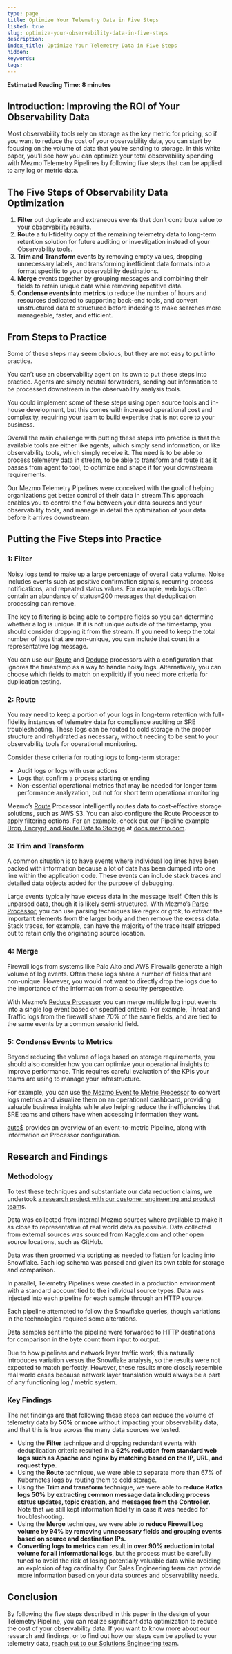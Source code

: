 ```yaml
---
type: page
title: Optimize Your Telemetry Data in Five Steps
listed: true
slug: optimize-your-observability-data-in-five-steps
description: 
index_title: Optimize Your Telemetry Data in Five Steps
hidden: 
keywords: 
tags: 
---
```



**Estimated Reading Time: 8 minutes**

## Introduction: Improving the ROI of Your Observability Data

Most observability tools rely on storage as the key metric for pricing, so if you want to reduce the cost of your observability data, you can start by focusing on the volume of data that you’re sending to storage. In this white paper, you’ll see how you can optimize your total observability spending with Mezmo Telemetry Pipelines by following five steps that can be applied to any log or metric data.

## The Five Steps of Observability Data Optimization

1. **Filter** out duplicate and extraneous events that don’t contribute value to your observability results.
2. **Route** a full-fidelity copy of the remaining telemetry data to long-term retention solution for future auditing or investigation instead of your Observability tools.
3. **Trim and Transform** events by removing empty values, dropping unnecessary labels, and transforming inefficient data formats into a format specific to your observability destinations.
4. **Merge** events together  by grouping messages and combining their fields to retain unique data while removing repetitive data.
5. **Condense events into metrics** to reduce the number of hours and resources dedicated to supporting back-end tools, and convert unstructured data to structured before indexing to make searches more manageable, faster, and efficient.

## From Steps to Practice

Some of these steps may seem obvious, but they are not easy to put into practice.

You can’t use an observability agent on its own to put these steps into practice. Agents are simply neutral forwarders, sending out information to be processed downstream in the observability analysis tools.

You could implement some of these steps using open source tools and in-house development, but this comes with increased operational cost and complexity, requiring your team to build expertise that is not core to your business.

Overall the main challenge with putting these steps into practice is that the available tools are either like agents, which simply send information, or like observability tools, which simply receive it. The need is to be able to process telemetry data in stream, to be able to transform and route it as it passes from agent to tool, to optimize and shape it for your downstream requirements.

Our Mezmo Telemetry Pipelines were conceived with the goal of helping organizations get better control of their data in stream.This approach enables you to control the flow between your data sources and your observability tools, and manage in detail the optimization of your data before it arrives downstream.

## Putting the Five Steps into Practice

### 1: Filter

Noisy logs tend to make up a large percentage of overall data volume. Noise includes events such as positive confirmation signals, recurring process notifications, and repeated status values. For example, web logs often contain an abundance of status=200 messages that deduplication processing can remove.

The key to filtering is being able to compare fields so you can determine whether a log is unique. If it is not unique outside of the timestamp, you should consider dropping it from the stream. If you need to keep the total number of logs that are non-unique, you can include that count in a representative log message.

You can use  our [Route](https://docs.mezmo.com/telemetry-pipelines/route-processor) and [Dedupe](https://docs.mezmo.com/telemetry-pipelines/dedupe-processor) processors with a configuration that ignores the timestamp as a way to handle noisy logs. Alternatively, you can choose which fields to match on explicitly if you need more criteria for duplication testing.

### 2:  Route

You may need to keep a portion of your logs in long-term retention with full-fidelity instances of telemetry data for compliance auditing or SRE troubleshooting. These logs can be routed to cold storage in the proper structure and rehydrated as necessary, without needing to be sent to your observability tools for operational monitoring.

Consider these criteria for routing logs to long-term storage:

- Audit logs or logs with user actions
- Logs that confirm a process starting or ending
- Non-essential operational metrics that may be needed for longer term performance analyzation, but not for short term operational monitoring

Mezmo’s [Route](https://docs.mezmo.com/telemetry-pipelines/route-processor) Processor intelligently routes data to cost-effective storage solutions, such as AWS S3. You can also configure the Route Processor to apply filtering options. For an example, check out our Pipeline example [Drop, Encrypt, and Route Data to Storage](https://docs.mezmo.com/telemetry-pipelines/pipeline-architecture-encryption) at [docs.mezmo.com](https://docs.mezmo.com).

### 3:  Trim and Transform

A common situation is to have events where individual log lines have been packed with information because a lot of data has been dumped into one line within the application code. These events  can include stack traces and detailed data objects added for the purpose of debugging.

Large events typically have excess data in the message itself. Often this is unparsed data, though it is likely semi-structured. With Mezmo’s [Parse Processor](https://docs.mezmo.com/telemetry-pipelines/parse-process), you can use parsing techniques like regex or grok, to extract the important elements from the larger body and then remove the excess data. Stack traces, for example, can have the majority of the trace itself stripped out to retain only the originating source location.

### 4: Merge

Firewall logs from systems like Palo Alto and AWS Firewalls generate a high volume of log events. Often these logs share a number of fields that are non-unique. However, you would not want to directly drop the logs due to the importance of the information from a security perspective.

With Mezmo’s [Reduce Processor](https://docs.mezmo.com/telemetry-pipelines/reduce-processor) you can merge multiple log input events into a single log event based on specified criteria. For example, Threat and Traffic logs from the firewall share 70% of the same fields, and are tied to the same events by a common sessionid field.

### 5: Condense Events to Metrics

Beyond  reducing the volume of logs based on storage requirements, you should also  consider how you can optimize your operational insights to improve performance. This requires careful evaluation of the KPIs your teams are using to manage your infrastructure.

For example, you can use [the Mezmo Event to Metric Processor](https://docs.mezmo.com/telemetry-pipelines/event-to-metric-processor) to convert logs metrics and visualize them on an operational dashboard, providing valuable business insights while also helping reduce the inefficiencies that SRE teams and others have when accessing information they want.

[auto$](/practioner-guide-data-optimization/pipeline-example--convert-200-events-to-metrics) provides an overview of an event-to-metric Pipeline, along with information on Processor configuration.

## Research and Findings

### Methodology

To test these techniques and substantiate our data reduction claims, we undertook  [a research project with our customer engineering and product team](https://docs.mezmo.com/practioner-guide-data-optimization/analysis-data-reduction-techniques)s.

Data was collected from internal Mezmo sources where available to make it as close to representative of real world data as possible. Data collected from external sources was sourced from Kaggle.com and other open source locations, such as GitHub.

Data was then groomed via scripting as needed to flatten for loading into Snowflake. Each log schema was parsed and given its own table for storage and comparison.

In parallel, Telemetry Pipelines were created in a production environment with a standard account tied to the individual source types. Data was injected into each pipeline for each sample through an HTTP source.

Each pipeline attempted to follow the Snowflake queries, though variations in the technologies required some alterations.

Data samples sent into the pipeline were forwarded to HTTP destinations for comparison in the byte count from input to output.

Due to how pipelines and network layer traffic work, this naturally introduces variation versus the Snowflake analysis, so the results were not expected to match perfectly. However, these results more closely resemble real world cases because network layer translation would always be a part of any functioning log / metric system.

### Key Findings

The net findings are that following these steps can reduce the volume of telemetry data by **50% or more** without impacting your observability data, and that this is true across the many data sources we tested.

- Using the **Filter** technique and dropping redundant events with deduplication criteria resulted in a **62% reduction from standard web logs such as Apache and nginx by matching based on the IP, URL, and request type**.
- Using the **Route** technique, we were able to separate more than 67% of Kubernetes logs by routing them to cold storage.
- Using the **Trim and transform** technique, we were able to **reduce** **Kafka logs 50%** **by extracting common message data including process status updates, topic creation, and messages from the Controller.** Note that we still kept information fidelity in case it was needed for troubleshooting.
- Using the **Merge** technique, we were able to **reduce Firewall Log volume by 94% by removing unnecessary fields and grouping events based on source and destination IPs.**
- **Converting logs to metrics** can result in **over 90%** **reduction in total volume for all informational logs**, but the process must be carefully tuned to avoid the risk of losing potentially valuable data while avoiding an explosion of tag cardinality. Our Sales Engineering team can provide more information based on your data sources and observability needs.

## Conclusion

By following the five steps described in this paper in the design of your Telemetry Pipeline, you can realize significant data optimization to reduce the cost of your observability data. If you want to know more about our research and findings, or to find out how our steps can be applied to your telemetry data, [reach out to our Solutions Engineering team](https://go.mezmo.com/schedule-a-demo?utm_medium=docs&amp;utm_source=docs-paid&amp;utm_campaign=practitioners-guide).